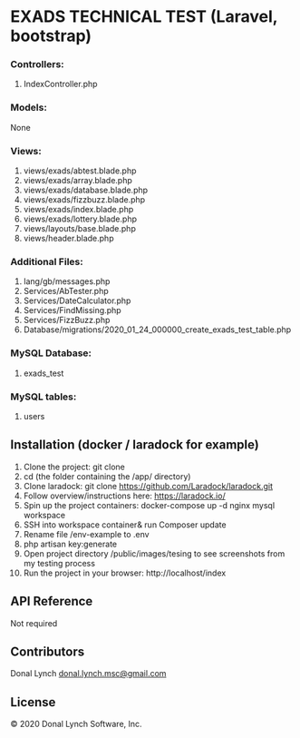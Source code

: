 # EXADS TECHNICAL TEST (Laravel, bootstrap)

### Controllers:

1. IndexController.php

### Models:

None

### Views:

1. views/exads/abtest.blade.php
2. views/exads/array.blade.php
3. views/exads/database.blade.php
4. views/exads/fizzbuzz.blade.php
5. views/exads/index.blade.php
6. views/exads/lottery.blade.php
7. views/layouts/base.blade.php
8. views/header.blade.php

### Additional Files:

1. lang/gb/messages.php
2. Services/AbTester.php
3. Services/DateCalculator.php
4. Services/FindMissing.php
5. Services/FizzBuzz.php
6. Database/migrations/2020_01_24_000000_create_exads_test_table.php

### MySQL Database:

1. exads_test

### MySQL tables:

1. users

## Installation (docker / laradock for example)

1. Clone the project: git clone
2. cd <project-root-directory> (the folder containing the /app/ directory)
3. Clone laradock: git clone https://github.com/Laradock/laradock.git
4. Follow overview/instructions here: https://laradock.io/
5. Spin up the project containers: docker-compose up -d nginx mysql workspace
6. SSH into workspace container& run Composer update
7. Rename file <project-root>/env-example to .env
8. php artisan key:generate
9. Open project directory /public/images/tesing to see screenshots from my testing process
10. Run the project in your browser: http://localhost/index

## API Reference

Not required

## Contributors

Donal Lynch <donal.lynch.msc@gmail.com>

## License

© 2020 Donal Lynch Software, Inc.